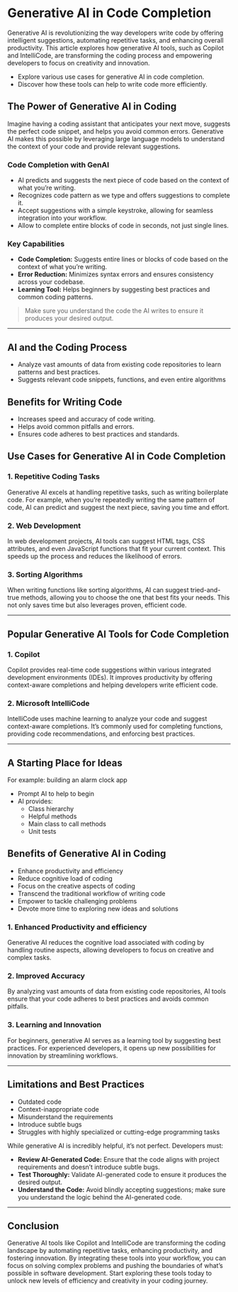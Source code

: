 # Generative AI in Code Completion

Generative AI is revolutionizing the way developers write code by offering intelligent suggestions, automating repetitive tasks, and enhancing overall productivity. This article explores how generative AI tools, such as Copilot and IntelliCode, are transforming the coding process and empowering developers to focus on creativity and innovation.

- Explore various use cases for generative AI in code completion.
- Discover how these tools can help to write code more efficiently.

## The Power of Generative AI in Coding

Imagine having a coding assistant that anticipates your next move, suggests the perfect code snippet, and helps you avoid common errors. Generative AI makes this possible by leveraging large language models to understand the context of your code and provide relevant suggestions.

### Code Completion with GenAI

- AI predicts and suggests the next piece of code based on the context of what you’re writing.
- Recognizes code pattern as we type and offers suggestions to complete it.
- Accept suggestions with a simple keystroke, allowing for seamless integration into your workflow.
- Allow to complete entire blocks of code in seconds, not just single lines.

### Key Capabilities

- **Code Completion:** Suggests entire lines or blocks of code based on the context of what you’re writing.
- **Error Reduction:** Minimizes syntax errors and ensures consistency across your codebase.
- **Learning Tool:** Helps beginners by suggesting best practices and common coding patterns.

> Make sure you understand the code the AI writes to ensure it produces your desired output.
---

## AI and the Coding Process

- Analyze vast amounts of data from existing code repositories to learn patterns and best practices.
- Suggests relevant code snippets, functions, and even entire algorithms

## Benefits for Writing Code

- Increases speed and accuracy of code writing.
- Helps avoid common pitfalls and errors.
- Ensures code adheres to best practices and standards.

## Use Cases for Generative AI in Code Completion

### 1. Repetitive Coding Tasks

Generative AI excels at handling repetitive tasks, such as writing boilerplate code. For example, when you’re repeatedly writing the same pattern of code, AI can predict and suggest the next piece, saving you time and effort.

### 2. Web Development

In web development projects, AI tools can suggest HTML tags, CSS attributes, and even JavaScript functions that fit your current context. This speeds up the process and reduces the likelihood of errors.

### 3. Sorting Algorithms

When writing functions like sorting algorithms, AI can suggest tried-and-true methods, allowing you to choose the one that best fits your needs. This not only saves time but also leverages proven, efficient code.

---

## Popular Generative AI Tools for Code Completion

### 1. Copilot

Copilot provides real-time code suggestions within various integrated development environments (IDEs). It improves productivity by offering context-aware completions and helping developers write efficient code.

### 2. Microsoft IntelliCode

IntelliCode uses machine learning to analyze your code and suggest context-aware completions. It’s commonly used for completing functions, providing code recommendations, and enforcing best practices.

---

## A Starting Place for Ideas

For example: building an alarm clock app

- Prompt AI to help to begin
- AI provides:
  - Class hierarchy
  - Helpful methods
  - Main class to call methods
  - Unit tests

## Benefits of Generative AI in Coding

- Enhance productivity and efficiency
- Reduce cognitive load of coding
- Focus on the creative aspects of coding
- Transcend the traditional workflow of writing code
- Empower to tackle challenging problems
- Devote more time to exploring new ideas and solutions

### 1. Enhanced Productivity and efficiency

Generative AI reduces the cognitive load associated with coding by handling routine aspects, allowing developers to focus on creative and complex tasks.

### 2. Improved Accuracy

By analyzing vast amounts of data from existing code repositories, AI tools ensure that your code adheres to best practices and avoids common pitfalls.

### 3. Learning and Innovation

For beginners, generative AI serves as a learning tool by suggesting best practices. For experienced developers, it opens up new possibilities for innovation by streamlining workflows.

---

## Limitations and Best Practices

- Outdated code
- Context-inappropriate code
- Misunderstand the requirements
- Introduce subtle bugs
- Struggles with highly specialized or cutting-edge programming tasks

While generative AI is incredibly helpful, it’s not perfect. Developers must:

- **Review AI-Generated Code:** Ensure that the code aligns with project requirements and doesn’t introduce subtle bugs.
- **Test Thoroughly:** Validate AI-generated code to ensure it produces the desired output.
- **Understand the Code:** Avoid blindly accepting suggestions; make sure you understand the logic behind the AI-generated code.

---

## Conclusion

Generative AI tools like Copilot and IntelliCode are transforming the coding landscape by automating repetitive tasks, enhancing productivity, and fostering innovation. By integrating these tools into your workflow, you can focus on solving complex problems and pushing the boundaries of what’s possible in software development. Start exploring these tools today to unlock new levels of efficiency and creativity in your coding journey.
